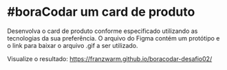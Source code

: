 # #boraCodar um card de produto
Desenvolva o card de produto conforme especificado utilizando as tecnologias da sua preferência. O arquivo do Figma contém um protótipo e o link para baixar o arquivo .gif a ser utilizado.

Visualize o resultado: https://franzwarm.github.io/boracodar-desafio02/


